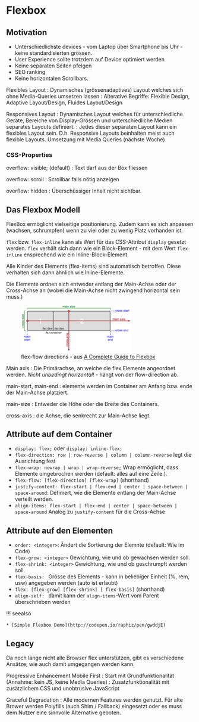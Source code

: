 # Flexbox

## Motivation
* Unterschiedlichste devices - vom Laptop über Smartphone bis Uhr - keine standardisierten grössen.
* User Experience sollte trotzdem auf Device optimiert werden
* Keine separaten Seiten pfelgen
* SEO ranking
* Keine horizontalen Scrollbars.


Flexibles Layout
: Dynamisches (grössenadaptives) Layout welches sich ohne Media-Queries umsetzen lassen
: Alterative Begriffe: Flexible Design, Adaptive Layout/Design, Fluides Layout/Design

Responsives Layout
: Dynamisches Layout welches für unterschiedliche Geräte, Bereiche von Display-Grössen und unterschiedliche Medien separates Layouts definiert.
: Jedes dieser separaten Layout kann ein flexibles Layout sein. D.h. Responsive Layouts beinhalten meist auch flexible Layouts. Umsetzung mit Media Queries (nächste Woche)

### CSS-Properties

overflow: visible; (default)
: Text darf aus der Box fliessen

overflow: scroll
: Scrollbar falls nötig anzeigen

overflow: hidden
: Überschüssiger Inhalt nicht sichtbar.


## Das Flexbox Modell

FlexBox ermöglicht vielseitige positionierung. Zudem kann es sich anpassen (wachsen, schrumpfen) wenn zu viel oder zu wenig Platz vorhanden ist.

`flex` bzw. `flex-inline` kann als Wert für das CSS-Attribut `display` gesetzt werden.
`flex` verhält sich dann wie ein Block-Element - mit dem Wert `flex-inline` ensprechend wie ein Inline-Block-Element.

Alle Kinder des Elements (flex-items) sind automatisch betroffen. Diese verhalten sich dann ähnlich wie Inline-Elemente.

Die Elemente ordnen sich entweder entlang der Main-Achse oder der Cross-Achse an (wobei die Main-Achse nicht zwingend horizontal sein muss.)

<figure>
    <img src="images/flexbox.png" style="max-width: 70%;"/>
    <figcaption>flex-flow directions - aus <a href="https://css-tricks.com/snippets/css/a-guide-to-flexbox/">A Complete Guide to Flexbox</a></figcaption>
</figure>

Main axis
: Die Primärachse, an welche die flex Elemente angeordnet werden. *Nicht unbedingt horizontal!* - hängt von der flow-direction ab.

main-start, main-end
: elemente werden im Container am Anfang bzw. ende der Main-Achse platziert.

main-size
: Entweder die Höhe oder die Breite des Containers.

cross-axis
: die Achse, die senkrecht zur Main-Achse liegt.

## Attribute auf dem Container
* `display: flex;` oder `display: inline-flex;`
* `flex-direction: row | row-reverse | column | column-reverse` legt die Ausrichtung fest
* `flex-wrap: nowrap | wrap | wrap-reverse;` Wrap ermöglicht, dass Elemente umgebrochen werden (default: alles auf eine Zeile.).
* `flex-flow: [flex-direction] [flex-wrap]` (shorthand)
* `justify-content: flex-start | flex-end | center | space-between | space-around`: Definiert, wie die Elemente entlang der Main-Achse verteilt werden.
* `align-items: flex-start | flex-end | center | space-between | space-around` Analog zu `justify-content` für die Cross-Achse

## Attribute auf den Elementen
* `order: <integer>`: Ändert die Sortierung der Elemnte (default: Wie im Code)
* `flex-grow: <integer>` Gewichtung, wie und ob gewachsen werden soll.
* `flex-shrink: <integer>` Gewichtung, wie und ob geschrumpft werden soll.
* `flex-basis: ` Grösse des Elements - kann in beliebiger Einheit (%, rem, usw) angegeben werden (auto ist erlaubt)
* `flex: [flex-grow] [flex-shrink] [ flex-basis]` (shorthand)
* `align-self: ` damit kann der  `align-items`-Wert vom Parent überschrieben werden

!!! seealso

    * [Simple Flexbox Demo](http://codepen.io/raphiz/pen/gwddjE)

## Legacy

Da noch lange nicht alle Browser flex unterstützen, gibt es verschiedene Ansätze, wie auch damit umgegangen werden kann.


Progressive Enhancement
Mobile First
: Start mit Grundfunktionalität (Annahme: kein JS, keine Media Queries)
: Zusatzfunktionalität mit zusätzlichem CSS und unobtrusive JavaScript

Graceful Degradation
: Alle modernen Features werden genutzt. Für alte Brower werden Polyfills (auch Shim / Fallback) eingesetzt oder es muss dem Nutzer eine sinnvolle Alternative geboten.

